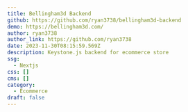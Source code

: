 ```yaml
---
title: Bellingham3d Backend
github: https://github.com/ryan3738/bellingham3d-backend
demo: https://bellingham3d.com/
author: ryan3738
author_link: https://github.com/ryan3738
date: 2023-11-30T08:15:59.569Z
description: Keystone.js backend for ecommerce store
ssg:
  - Nextjs
css: []
cms: []
category:
  - Ecommerce
draft: false
---
```

